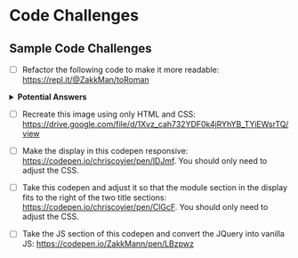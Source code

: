 # Code Challenges

## Sample Code Challenges
- [ ] Refactor the following code to make it more readable: https://repl.it/@ZakkMan/toRoman
<details>
  <summary><strong>Potential Answers</strong></summary> 
Since the decimal array and the roman array are the same length and each index is tied to one another, it might make sense to make this an object instead of 2 separate arrays.
You may also consider making the for loop a ForEach method. (Keep in mind this is technically less efficient as a process, but it is a little more readable.)
You may also use ES6 arrow functions instead of the normal function notation. 
</details>

- [ ] Recreate this image using only HTML and CSS: https://drive.google.com/file/d/1Xvz_cah732YDF0k4jRYhYB_TYiEWsrTQ/view

- [ ] Make the display in this codepen responsive: https://codepen.io/chriscoyier/pen/lDJmf. You should only need to adjust the CSS. 

- [ ] Take this codepen and adjust it so that the module section in the display fits to the right of the two title sections: https://codepen.io/chriscoyier/pen/ClGcF. You should only need to adjust the CSS. 

- [ ] Take the JS section of this codepen and convert the JQuery into vanilla JS: https://codepen.io/ZakkMann/pen/LBzpwz
